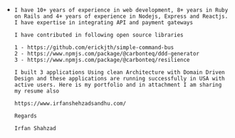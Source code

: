 - ```apl
  I have 10+ years of experience in web development, 8+ years in Ruby on Rails and 4+ years of experience in Nodejs, Express and Reactjs. I have expertise in integrating API and payment gateways
  
  I have contributed in following open source libraries
  
  1 - https://github.com/erickjth/simple-command-bus
  2 - https://www.npmjs.com/package/@carbonteq/ddd-generator
  3 - https://www.npmjs.com/package/@carbonteq/resilience
  
  I built 3 applications Using clean Architecture with Domain Driven Design and these applications are running successfully in USA with active users. Here is my portfolio and in attachment I am sharing my resume also
  
  https://www.irfanshehzadsandhu.com/
  
  Regards
  
  Irfan Shahzad
  ```